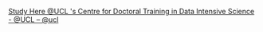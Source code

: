 [Study Here   @UCL 's Centre for Doctoral Training in Data Intensive Science - @UCL – @ucl](https://qi.tc/qi/110944)